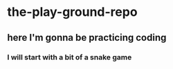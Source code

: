 # the-play-ground-repo

## here I'm gonna be practicing coding

### I will start with a bit of a snake game
